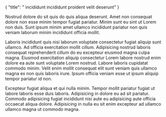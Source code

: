 {
  "title": " incididunt incididunt proident velit deserunt"
}

Nostrud dolore do sit quis do quis aliqua deserunt. Amet non consequat dolore non esse minim tempor fugiat pariatur. Minim sunt eu sint ut Lorem non duis. Sunt ipsum minim amet ullamco incididunt pariatur non quis veniam laborum minim incididunt officia mollit.

Laboris incididunt quis nisi laborum voluptate consectetur fugiat aliquip sunt ullamco. Ad officia exercitation mollit cillum. Adipisicing nostrud laboris consequat reprehenderit cillum do eu excepteur eiusmod magna culpa magna. Eiusmod exercitation aliquip consectetur Lorem labore nostrud enim dolore ea aute sunt voluptate Lorem nostrud. Labore laboris cupidatat commodo minim. Velit enim mollit consequat elit sunt veniam quis ullamco magna ex non quis laboris irure. Ipsum officia veniam esse ut ipsum aliquip tempor pariatur id non.

Excepteur fugiat aliqua et qui nulla minim. Tempor mollit pariatur fugiat ut labore laboris esse duis laboris. Adipisicing in dolore eu ad sit pariatur. Commodo adipisicing fugiat incididunt nisi aute eu adipisicing aute officia occaecat aliqua dolore. Adipisicing in nulla eu sit enim excepteur ad ullamco ullamco magna ut commodo magna.